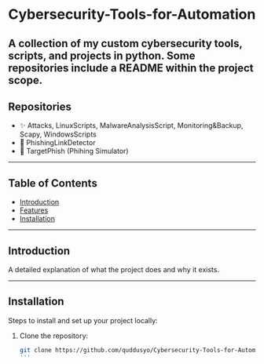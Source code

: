 # Cybersecurity-Tools-for-Automation
A collection of my custom cybersecurity tools, scripts, and projects in python.
Some repositories include a README within the project scope.
---

## Repositories
- ✨ Attacks, LinuxScripts, MalwareAnalysisScript, Monitoring&Backup, Scapy, WindowsScripts
- 🔐 PhishingLinkDetector
- 🌟 TargetPhish (Phihing Simulator)

---

## Table of Contents
- [Introduction](#introduction)
- [Features](#features)
- [Installation](#installation)

---

## Introduction
A detailed explanation of what the project does and why it exists.

---

## Installation
Steps to install and set up your project locally:

1. Clone the repository:
   ```bash
   git clone https://github.com/quddusyo/Cybersecurity-Tools-for-Automation.git
   '''
